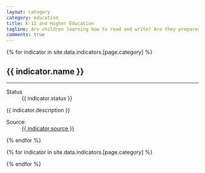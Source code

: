 ```yaml
---
layout: category
category: education
title: K-12 and Higher Education
tagline: Are children learning how to read and write? Are they prepared for college?
comments: true
---
```


{% for indicator in site.data.indicators.[page.category] %}
  <h2 id="{{ indicator.slug }}">
    {{ indicator.name }}
  </h2>
  <hr>
  <div id="{{ indicator.slug }}-chart"></div>
  <dl>
    <dt>Status</dt>
    <dd><i class="fa fa-circle fa-{{ indicator.status }}"></i> {{ indicator.status }}</dd>
  </dl>
  <p>{{ indicator.description }}</p>
  <dl class="dl-horizontal pull-right">
    <dt>Source:</dt>
    <dd><a href="{{ indicator.source_url }}">{{ indicator.source }}</a></dd>
  </dl>
{% endfor %}

{% for indicator in site.data.indicators.[page.category] %}
  <script src="/charts/{{ page.category }}/{{ indicator.slug }}.js"></script>
{% endfor %}

